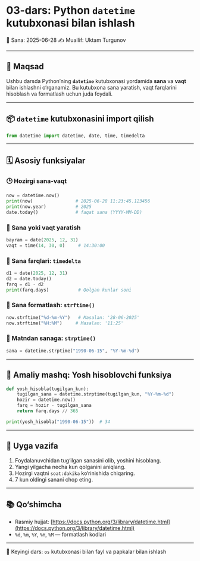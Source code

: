 # 03-dars: Python `datetime` kutubxonasi bilan ishlash

📅 Sana: 2025-06-28
✍️ Muallif: Uktam Turgunov

---

## 🎯 Maqsad

Ushbu darsda Python’ning **`datetime`** kutubxonasi yordamida **sana** va **vaqt** bilan ishlashni o‘rganamiz.
Bu kutubxona sana yaratish, vaqt farqlarini hisoblash va formatlash uchun juda foydali.

---

## 📦 `datetime` kutubxonasini import qilish

```python
from datetime import datetime, date, time, timedelta
```

---

## 🗓️ Asosiy funksiyalar

### 🕒 Hozirgi sana-vaqt

```python
now = datetime.now()
print(now)                # 2025-06-28 11:23:45.123456
print(now.year)           # 2025
date.today()              # faqat sana (YYYY-MM-DD)
```

### 🧱 Sana yoki vaqt yaratish

```python
bayram = date(2025, 12, 31)
vaqt = time(14, 30, 0)     # 14:30:00
```

### 🧮 Sana farqlari: `timedelta`

```python
d1 = date(2025, 12, 31)
d2 = date.today()
farq = d1 - d2
print(farq.days)           # Qolgan kunlar soni
```

### 🔁 Sana formatlash: `strftime()`

```python
now.strftime("%d-%m-%Y")   # Masalan: '28-06-2025'
now.strftime("%H:%M")     # Masalan: '11:25'
```

### 🔁 Matndan sanaga: `strptime()`

```python
sana = datetime.strptime("1990-06-15", "%Y-%m-%d")
```

---

## 🎯 Amaliy mashq: Yosh hisoblovchi funksiya

```python
def yosh_hisobla(tugilgan_kun):
    tugilgan_sana = datetime.strptime(tugilgan_kun, "%Y-%m-%d")
    hozir = datetime.now()
    farq = hozir - tugilgan_sana
    return farq.days // 365

print(yosh_hisobla("1990-06-15"))  # 34
```

---

## 📝 Uyga vazifa

1. Foydalanuvchidan tug‘ilgan sanasini olib, yoshini hisoblang.
2. Yangi yilgacha necha kun qolganini aniqlang.
3. Hozirgi vaqtni `soat:dakika` ko‘rinishida chiqaring.
4. 7 kun oldingi sanani chop eting.

---

## 📚 Qo‘shimcha

* Rasmiy hujjat: [https://docs.python.org/3/library/datetime.html](https://docs.python.org/3/library/datetime.html)
* `%d`, `%m`, `%Y`, `%H`, `%M` — formatlash kodlari

---

🚀 Keyingi dars: `os` kutubxonasi bilan fayl va papkalar bilan ishlash

